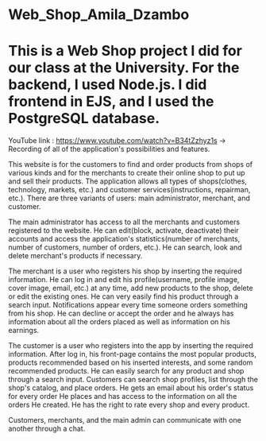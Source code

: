 # Web_Shop_Amila_Dzambo
# This is a Web Shop project I did for our class at the University. For the backend, I used Node.js. I did frontend in EJS, and I used the PostgreSQL database.

YouTube link : https://www.youtube.com/watch?v=B34tZzhyz1s ->  Recording of all of the application's possibilities and features.

This website is for the customers to find and order products from shops of various kinds and for the merchants to create their online shop to put up and sell their 
products. The application allows all types of shops(clothes, technology, markets, etc.) and customer services(instructions, repairman, etc.). There are three variants of 
users: main administrator, merchant, and customer.

The main administrator has access to all the merchants and customers registered to the website. He can edit(block, activate, deactivate) their accounts and access the
application's statistics(number of merchants, number of customers, number of orders, etc.). He can search, look and delete merchant's products if necessary.

The merchant is a user who registers his shop by inserting the required information. He can log in and edit his profile(username, profile image, cover image, email, 
etc.) at any time, add new products to the shop, delete or edit the existing ones. He can very easily find his product through a search input. Notifications appear every
time someone orders something from his shop. He can decline or accept the order and he always has information about all the orders placed as well as information on his 
earnings. 

The customer is a user who registers into the app by inserting the required information. After log in, his front-page contains the most popular products, products recommended based on his inserted interests, and some random recommended products. He can easily search for any product and shop through a search input. Customers can search shop profiles, list through the shop's catalog, and place orders. He gets an email about his order's status for every order He places and has access to the information on all the orders He created. He has the right to rate every shop and every product. 

Customers, merchants, and the main admin can communicate with one another through a chat. 

